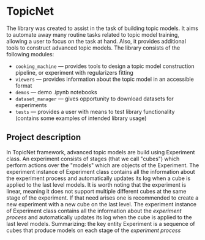 # TopicNet

The library was created to assist in the task of building topic models.
It aims to automate away many routine tasks related to topic model training, allowing a user to focus on the task at hand.
Also, it provides additional tools to construct advanced topic models.
The library consists of the following modules:

* `cooking_machine` — provides tools to design a topic model construction pipeline, or experiment with regularizers fitting
* `viewers` — provides information about the topic model in an accessible format
* `demos` — demo .ipynb notebooks
* `dataset_manager` — gives opportunity to download datasets for experiments
* `tests` — provides a user with means to test library functionality (contains some examples of intended library usage)


## Project description

In TopicNet framework, advanced topic models are build using Experiment class.
An experiment consists of stages (that we call "cubes") which perform actions over the "models" which are objects of the Experiment. The experiment instance of Experiment class contains all the information about the experiment process and automatically updates its log when a cube is applied to the last level models.
It is worth noting that the experiment is linear, meaning it does not support multiple different cubes at the same stage of the experiment. If that need arises one is recommended to create a new experiment with a new cube on the last level.
The experiment instance of Experiment class contains all the information about the *experiment process* and automatically updates its log when the cube is applied to the last level models.
Summarizing: the key entity Experiment is a sequence of cubes that produce models on each stage of the *experiment process*
